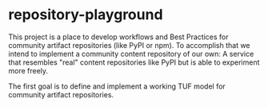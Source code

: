 # repository-playground

This project is a place to develop workflows and Best Practices for community artifact repositories (like PyPI or npm). To accomplish that we intend to implement a community content repository of our own: A service that resembles "real" content repositories like PyPI but is able to experiment more freely.

The first goal is to define and implement a working TUF model for community artifact repositories.
